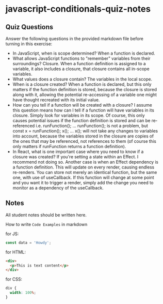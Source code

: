 # javascript-conditionals-quiz-notes

## Quiz Questions

Answer the following questions in the provided markdown file before turning in this exercise:

- In JavaScript, when is scope determined?
  When a function is declared.
- What allows JavaScript functions to "remember" variables from their surroundings?
  Closure. When a function definition is assigned to a variable, it also includes a closure, that closure contains all in-scope variables.
- What values does a closure contain?
  The variables in the local scope.
- When is a closure created?
  When a function is declared, but this only matters if the function definition is stored, because the closure is stored along with it, allowing the potential re-accessing of a variable one might have thought recreated with its initial value.
- How can you tell if a function will be created with a closure?
  I assume this question means how can I tell if a function will have variables in its closure. Simply look for variables in its scope. Of course, this only causes potential issues if the function definition is stored and can be re-referenced i.e.
  runFunction();
  ...
  runFunction(); is not a problem, but
  const x = runFunction();
  x();
  ...
  x(); will not take any changes to variables into account, because the variables stored in the closure are copies of the ones that may be referenced, not references to them (of course this only matters if runFunction returns a function definition).
- In React, what is one important case where you need to know if a closure was created?
  If you're setting a state within an Effect. I recommend not doing so. Another case is when an Effect dependency is a function definition. This will update on every render, causing endless re-renders. You can store not merely an identical function, but the same one, with use of useCallback. If this function will change at some point and you want it to trigger a render, simply add the change you need to monitor as a dependency of the useCallback.

## Notes

All student notes should be written here.

How to write `Code Examples` in markdown

for JS:

```javascript
const data = 'Howdy';
```

for HTML:

```html
<div>
  <p>This is text content</p>
</div>
```

for CSS:

```css
div {
  width: 100%;
}
```

